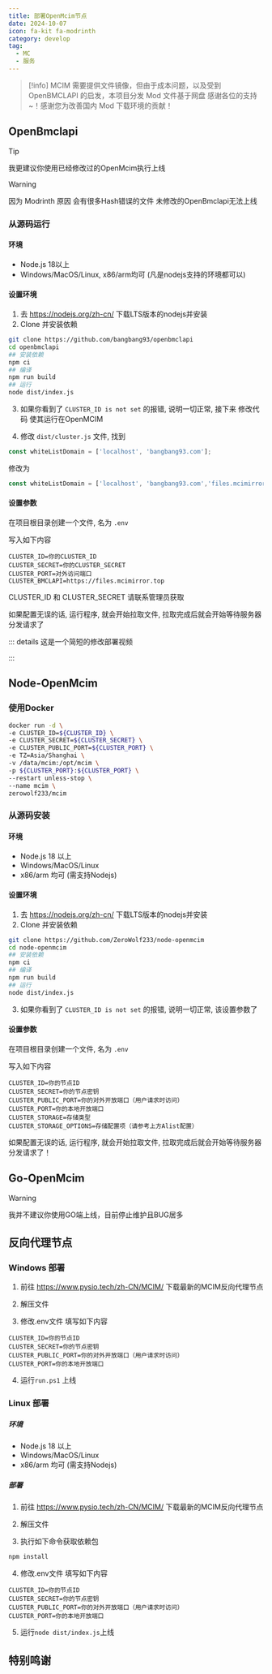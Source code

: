 ```yaml
---
title: 部署OpenMcim节点
date: 2024-10-07
icon: fa-kit fa-modrinth
category: develop
tag:
  - MC
  - 服务
---
```


<!-- markdownlint-disable MD028 -->

> [!info] 
> MCIM 需要提供文件镜像，但由于成本问题，以及受到 OpenBMCLAPI 的启发，本项目分发 Mod 文件基于网盘
> 感谢各位的支持~！感谢您为改善国内 Mod 下载环境的贡献！

<!-- markdownlint-enable MD028 -->

<!-- more -->

## OpenBmclapi

> [!tip]
> 我更建议你使用已经修改过的OpenMcim执行上线 

> [!warning]
> 因为 Modrinth 原因 会有很多Hash错误的文件 未修改的OpenBmclapi无法上线

### 从源码运行

#### 环境

- Node.js 18以上
- Windows/MacOS/Linux, x86/arm均可 (凡是nodejs支持的环境都可以)

#### 设置环境

1. 去 <https://nodejs.org/zh-cn/> 下载LTS版本的nodejs并安装
2. Clone 并安装依赖

```bash
git clone https://github.com/bangbang93/openbmclapi
cd openbmclapi
## 安装依赖
npm ci
## 编译
npm run build
## 运行
node dist/index.js
```
3. 如果你看到了 `CLUSTER_ID is not set` 的报错, 说明一切正常, 接下来 修改代码 使其运行在OpenMCIM

4. 修改 `dist/cluster.js` 文件, 找到

```js
const whiteListDomain = ['localhost', 'bangbang93.com'];
```

修改为

```js
const whiteListDomain = ['localhost', 'bangbang93.com','files.mcimirror.top'];
```

#### 设置参数

在项目根目录创建一个文件, 名为 `.env`

写入如下内容

```env
CLUSTER_ID=你的CLUSTER_ID
CLUSTER_SECRET=你的CLUSTER_SECRET
CLUSTER_PORT=对外访问端口
CLUSTER_BMCLAPI=https://files.mcimirror.top
```

CLUSTER_ID 和 CLUSTER_SECRET 请联系管理员获取

如果配置无误的话, 运行程序, 就会开始拉取文件, 拉取完成后就会开始等待服务器分发请求了

::: details 这是一个简短的修改部署视频

<AsciinemaPlayer src="https://cdn.akaere.online/asciinema.org/a/679565.cast" :options="{ theme: 'monokai' }" />

:::

## Node-OpenMcim

### 使用Docker

```bash
docker run -d \
-e CLUSTER_ID=${CLUSTER_ID} \
-e CLUSTER_SECRET=${CLUSTER_SECRET} \
-e CLUSTER_PUBLIC_PORT=${CLUSTER_PORT} \
-e TZ=Asia/Shanghai \
-v /data/mcim:/opt/mcim \
-p ${CLUSTER_PORT}:${CLUSTER_PORT} \
--restart unless-stop \
--name mcim \
zerowolf233/mcim
```

### 从源码安装

#### 环境

- Node.js 18 以上
- Windows/MacOS/Linux
- x86/arm 均可 (需支持Nodejs)

#### 设置环境

1. 去 <https://nodejs.org/zh-cn/> 下载LTS版本的nodejs并安装
2. Clone 并安装依赖

```bash
git clone https://github.com/ZeroWolf233/node-openmcim
cd node-openmcim 
## 安装依赖
npm ci
## 编译
npm run build
## 运行
node dist/index.js
```

3. 如果你看到了 `CLUSTER_ID is not set` 的报错, 说明一切正常, 该设置参数了

#### 设置参数

在项目根目录创建一个文件, 名为 `.env`

写入如下内容

```env
CLUSTER_ID=你的节点ID
CLUSTER_SECRET=你的节点密钥
CLUSTER_PUBLIC_PORT=你的对外开放端口（用户请求时访问）
CLUSTER_PORT=你的本地开放端口
CLUSTER_STORAGE=存储类型
CLUSTER_STORAGE_OPTIONS=存储配置项（请参考上方Alist配置）
```

如果配置无误的话, 运行程序, 就会开始拉取文件, 拉取完成后就会开始等待服务器分发请求了！

## Go-OpenMcim

> [!warning]
> 我并不建议你使用GO端上线，目前停止维护且BUG居多

##  反向代理节点

### Windows 部署

1. 前往 <https://www.pysio.tech/zh-CN/MCIM/> 下载最新的MCIM反向代理节点

2. 解压文件

3. 修改.env文件 填写如下内容

```env
CLUSTER_ID=你的节点ID
CLUSTER_SECRET=你的节点密钥
CLUSTER_PUBLIC_PORT=你的对外开放端口（用户请求时访问）
CLUSTER_PORT=你的本地开放端口
```

4. 运行`run.ps1` 上线

### Linux 部署

##### 环境

- Node.js 18 以上
- Windows/MacOS/Linux
- x86/arm 均可 (需支持Nodejs)

##### 部署

1. 前往 <https://www.pysio.tech/zh-CN/MCIM/> 下载最新的MCIM反向代理节点

2. 解压文件

3. 执行如下命令获取依赖包

```bash
npm install
```

4. 修改.env文件 填写如下内容

```env
CLUSTER_ID=你的节点ID
CLUSTER_SECRET=你的节点密钥
CLUSTER_PUBLIC_PORT=你的对外开放端口（用户请求时访问）
CLUSTER_PORT=你的本地开放端口
```

5. 运行`node dist/index.js`上线

## 特别鸣谢

<VPCard
  title="bangbang93"
  desc="OpenBmclapi 作者"
  logo="https://cdn.akaere.online/https://avatars.githubusercontent.com/u/3430784"
  link="https://github.com/bangbang93"
  background="rgba(236, 244, 250)"
/>
<VPCard
  title="z0z0r4"
  desc="Mcmod Info Mirror作者"
  logo="https://cdn.akaere.online/https://avatars.githubusercontent.com/u/78744121"
  link="https://github.com/z0z0r4"
  background="rgba(236, 244, 250)"
/>
<VPCard
  title="𝞐𝞙𝞘𝞚𝞛𝞝"
  desc="Go-OpenMcim 修改版作者"
  logo="https://cdn.akaere.online/https://avatars.githubusercontent.com/u/162766791"
  link="https://github.com/WetemCloud"
  background="rgba(236, 244, 250)"
/>
<VPCard
  title="ZeroWolf"
  desc="Node-OpenMcim 作者"
  logo="https://cdn.akaere.online/https://avatars.githubusercontent.com/u/142653035"
  link="https://github.com/ZeroWolf233"
  background="rgba(236, 244, 250)"
/>
<VPCard
  title="SaltWood_233"
  desc="Open93AtHome 作者"
  logo="https://cdn.akaere.online/https://avatars.githubusercontent.com/u/105980161"
  link="https://github.com/SALTWOOD"
  background="rgba(236, 244, 250)"
/>